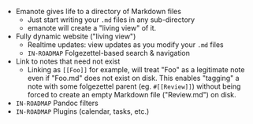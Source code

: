 - Emanote gives life to a directory of Markdown files
  - Just start writing your `.md` files in any sub-directory
  - emanote will create a "living view" of it.
- Fully dynamic website ("living view")
  - Realtime updates: view updates as you modify your `.md` files
  - `IN-ROADMAP` Folgezettel-based search & navigation
- Link to notes that need not exist
  - Linking as `[[Foo]]` for example, will treat "Foo" as a legitimate note even if "Foo.md" does not exist on disk. This enables "tagging" a note with some folgezettel parent (eg. `#[[Review]]`) without being forced to create an empty Markdown file ("Review.md") on disk.
- `IN-ROADMAP` Pandoc filters 
- `IN-ROADMAP` Plugins (calendar, tasks, etc.)